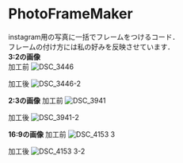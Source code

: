# PhotoFrameMaker
instagram用の写真に一括でフレームをつけるコード．  
フレームの付け方には私の好みを反映させています．  
**3:2の画像**  
加工前
![DSC_3446](https://github.com/TakuyaMitarai/PhotoFrameMaker/assets/106578561/5f3b085a-9c7e-41aa-9013-a4c4d5dc44e2)

加工後
![DSC_3446-2](https://github.com/TakuyaMitarai/PhotoFrameMaker/assets/106578561/a399847e-097f-44b5-a44a-3833e1a1ec01)

**2:3の画像**
加工前
![DSC_3941](https://github.com/TakuyaMitarai/PhotoFrameMaker/assets/106578561/79408753-7845-435f-b6a5-cb49e4286676)

加工後
![DSC_3941-2](https://github.com/TakuyaMitarai/PhotoFrameMaker/assets/106578561/3e62bbc0-d6ef-4663-8e2b-ac1714bdf9d6)

**16:9の画像**
加工前
![DSC_4153 3](https://github.com/TakuyaMitarai/PhotoFrameMaker/assets/106578561/822188b7-365b-44e0-82ae-c8c7a3e27364)

加工後
![DSC_4153 3-2](https://github.com/TakuyaMitarai/PhotoFrameMaker/assets/106578561/bf92044c-e610-4499-8159-856a43ce99f5)


